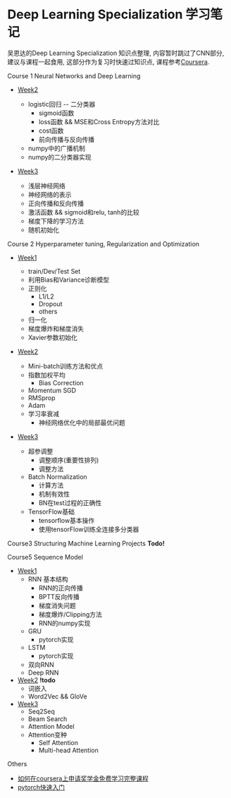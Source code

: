 # Deep Learning Specialization 学习笔记

吴恩达的Deep Learning Specialization 知识点整理, 内容暂时跳过了CNN部分, 建议与课程一起食用, 这部分作为复习时快速过知识点, 课程参考[Coursera](https://www.coursera.org/specializations/deep-learning). 

Course 1 Neural Networks and Deep Learning

- [ Week2](https://nbviewer.jupyter.org/github/caidwang/NN-and-DL-Notebook/blob/master/C1Week2.ipynb)
    - logistic回归 -- 二分类器
        - sigmoid函数
        - loss函数 && MSE和Cross Entropy方法对比
        - cost函数
        - 前向传播与反向传播
    - numpy中的广播机制
    - numpy的二分类器实现

- [Week3](https://nbviewer.jupyter.org/github/caidwang/NN-and-DL-Notebook/blob/master/C1Week3.ipynb)
    - 浅层神经网络
    - 神经网络的表示
    - 正向传播和反向传播
    - 激活函数 && sigmoid和relu, tanh的比较
    - 梯度下降的学习方法
    - 随机初始化

Course 2 Hyperparameter tuning, Regularization and Optimization

- [Week1](https://nbviewer.jupyter.org/github/caidwang/NN-and-DL-Notebook/blob/master/C2Week1.ipynb)
    - train/Dev/Test Set
    - 利用Bias和Variance诊断模型
    - 正则化
        - L1/L2
        - Dropout
        - others
    - 归一化
    - 梯度爆炸和梯度消失
    - Xavier参数初始化

- [Week2](https://nbviewer.jupyter.org/github/caidwang/NN-and-DL-Notebook/blob/master/C2Week2.ipynb)
    - Mini-batch训练方法和优点
    - 指数加权平均
        - Bias Correction
    - Momentum SGD
    - RMSprop
    - Adam
    - 学习率衰减
        - 神经网络优化中的局部最优问题

- [Week3](https://nbviewer.jupyter.org/github/caidwang/NN-and-DL-Notebook/blob/master/C2Week3.ipynb)
    - 超参调整
        - 调整顺序(重要性排列)
        - 调整方法
    - Batch Normalization
        - 计算方法
        - 机制有效性
        - BN在test过程的正确性
    - TensorFlow基础
        - tensorflow基本操作
        - 使用tensorFlow训练全连接多分类器

Course3 Structuring Machine Learning Projects **Todo!**

Course5 Sequence Model

- [Week1](https://nbviewer.jupyter.org/github/caidwang/NN-and-DL-Notebook/blob/master/C5Week1.ipynb)
    - RNN 基本结构
      - RNN的正向传播
      - BPTT反向传播
      - 梯度消失问题
      - 梯度爆炸/Clipping方法
      - RNN的numpy实现
    - GRU
        - pytorch实现
    - LSTM
        - pytorch实现
    - 双向RNN
    - Deep RNN
- [Week2](https://nbviewer.jupyter.org/github/caidwang/NN-and-DL-Notebook/blob/master/C5Week2.ipynb) **!todo**
    - 词嵌入
    - Word2Vec && GloVe
- [Week3](https://nbviewer.jupyter.org/github/caidwang/NN-and-DL-Notebook/blob/master/C5Week3.ipynb)
    - Seq2Seq
    - Beam Search
    - Attention Model
    - Attention变种
        - Self Attention
        - Multi-head Attention

Others

- [如何在coursera上申请奖学金免费学习完整课程](https://github.com/caidwang/NN-and-DL-Notebook/blob/master/How%20to%20Apply%20Financial%20Aid%20for%20this%20Specialization.md)
- [pytorch快速入门](https://blog.csdn.net/m0_37407587/article/details/96479154)
